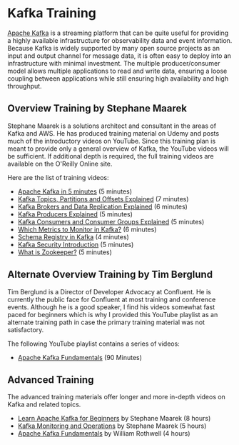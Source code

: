 # Kafka Training
[Apache Kafka](https://kafka.apache.org/)
is a streaming platform that can be quite useful for providing
a highly available infrastructure for observability data and event
information.  Because Kafka is widely supported by many open source
projects as an input and output channel for message data, it is often
easy to deploy into an infrastructure with minimal investment. 
The multiple producer/consumer model allows multiple applications to
read and write data, ensuring a loose coupling between applications
while still ensuring high availability and high throughput.

## Overview Training by Stephane Maarek
Stephane Maarek is a solutions architect and consultant in the areas of
Kafka and AWS.  He has produced training material on Udemy and posts
much of the introductory videos on YouTube.  Since this training plan
is meant to provide only a general overview of Kafka, the YouTube
videos will be sufficient.  If additional depth is required, the full
training videos are available on the O'Reilly Online site.

Here are the list of training videos:

* [Apache Kafka in 5 minutes](https://www.youtube.com/watch?v=PzPXRmVHMxI) (5 minutes)
* [Kafka Topics, Partitions and Offsets Explained](https://www.youtube.com/watch?v=_q1IjK5jjyU) (7 minutes)
* [Kafka Brokers and Data Replication Explained](https://www.youtube.com/watch?v=ZOU7PJWZU9w) (6 minutes)
* [Kafka Producers Explained](https://www.youtube.com/watch?v=lh_tjm0yPz4) (5 minutes)
* [Kafka Consumers and Consumer Groups Explained](https://www.youtube.com/watch?v=lAdG16KaHLs) (5 minutes)
* [Which Metrics to Monitor in Kafka?](https://www.youtube.com/watch?v=XXLe0KNEbR4) (6 minutes)
* [Schema Registry in Kafka](https://www.youtube.com/watch?v=5fjw62LGYNg) (4 minutes)
* [Kafka Security Introduction](https://www.youtube.com/watch?v=PTo-DsPIlDk) (5 minutes)
* [What is Zookeeper?](https://www.youtube.com/watch?v=AS5a91DOmks) (5 minutes)

## Alternate Overview Training by Tim Berglund
Tim Berglund is a Director of Developer Advocacy at Confluent.
He is currently the public face for Confluent at most training and
conference events.  Although he is a good speaker, I find his videos
somewhat fast paced for beginners which is why I provided this YouTube
playlist as an alternate training path in case the primary training
material was not satisfactory. 

The following YouTube playlist contains a series of videos:

* [Apache Kafka Fundamentals](https://www.youtube.com/playlist?list=PLa7VYi0yPIH2PelhRHoFR5iQgflg-y6JA) (90 Minutes)

## Advanced Training
The advanced training materials offer longer and more in-depth
videos on Kafka and related topics.

* [Learn Apache Kafka for Beginners](https://learning.oreilly.com/videos/apache-kafka-series/9781789342604) by Stephane Maarek (8 hours)
* [Kafka Monitoring and Operations](https://learning.oreilly.com/videos/apache-kafka-series/9781838558765) by Stephane Maarek (5 hours)
* [Apache Kafka Fundamentals](https://learning.oreilly.com/videos/apache-kafka-fundamentals/9780134833682) by William Rothwell (4 hours)
